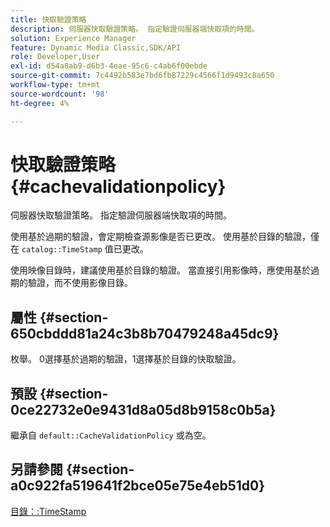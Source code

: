 ```yaml
---
title: 快取驗證策略
description: 伺服器快取驗證策略。 指定驗證伺服器端快取項的時間。
solution: Experience Manager
feature: Dynamic Media Classic,SDK/API
role: Developer,User
exl-id: d54a8ab9-d6b3-4eae-95c6-c4ab6f00ebde
source-git-commit: 7c4492b583e7bd6fb87229c4566f1d9493c8a650
workflow-type: tm+mt
source-wordcount: '98'
ht-degree: 4%

---
```


# 快取驗證策略{#cachevalidationpolicy}

伺服器快取驗證策略。 指定驗證伺服器端快取項的時間。

使用基於過期的驗證，會定期檢查源影像是否已更改。 使用基於目錄的驗證，僅在 `catalog::TimeStamp` 值已更改。

使用映像目錄時，建議使用基於目錄的驗證。 當直接引用影像時，應使用基於過期的驗證，而不使用影像目錄。

## 屬性 {#section-650cbddd81a24c3b8b70479248a45dc9}

枚舉。 0選擇基於過期的驗證，1選擇基於目錄的快取驗證。

## 預設 {#section-0ce22732e0e9431d8a05d8b9158c0b5a}

繼承自 `default::CacheValidationPolicy` 或為空。

## 另請參閱 {#section-a0c922fa519641f2bce05e75e4eb51d0}

[目錄：:TimeStamp](../../../../../is-api/image-catalog/image-serving-api-ref/c-image-catalog-reference/c-image-svg-data-reference/c-svg-data-reference/r-timestamp-svg.md#reference-59a27b72f4cb4a53a3baba83214c4ded)
